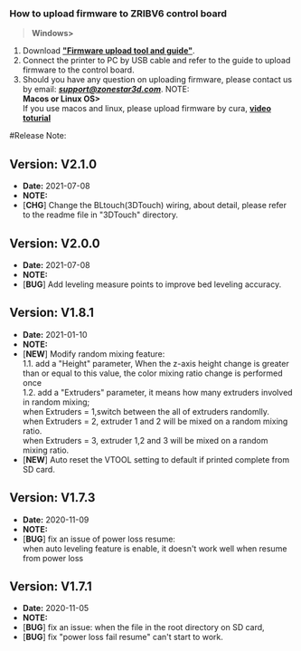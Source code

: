 ### How to upload firmware to ZRIBV6 control board
> **Windows>**  
1. Download [**"Firmware upload tool and guide"**](https://github.com/ZONESTAR3D/Firmware/tree/master/Firmware_Upload_tools_for_ZRIB_ZMIB/Arduloader.zip).  
2. Connect the printer to PC by USB cable and refer to the guide to upload firmware to the control board.
3. Should you have any question on uploading firmware, please contact us by email: [***support@zonestar3d.com***](support@zonestar3d.com).
NOTE:  
**Macos or Linux OS>**  
If you use macos and linux, please upload firmware by cura, [**video toturial**](https://www.youtube.com/watch?v=I7Kn7YI0fIo)  

#Release Note:
## Version: V2.1.0
- **Date:**    2021-07-08  
- **NOTE:** 
- [**CHG**] Change the BLtouch(3DTouch) wiring, about detail, please refer to the readme file in "3DTouch" directory.

## Version: V2.0.0
- **Date:**    2021-07-08  
- **NOTE:** 
- [**BUG**] Add leveling measure points to improve bed leveling accuracy.  
  
## Version: V1.8.1
- **Date:**    2021-01-10    
- **NOTE:**   
- [**NEW**] Modify random mixing feature:  
    1.1. add a "Height" parameter, When the z-axis height change is greater than or equal to this value, the color mixing ratio change is performed once  
    1.2. add a "Extruders" parameter, it means how many extruders involved in random mixing;  
    when Extruders = 1,switch between the all of extruders randomlly.  
    when Extruders = 2, extruder 1 and 2 will be mixed on a random mixing ratio.  
    when Extruders = 3, extruder 1,2 and 3 will be mixed on a random mixing ratio.  
- [**NEW**] Auto reset the VTOOL setting to default if printed complete from SD card.  

## Version: V1.7.3  
- **Date:**    2020-11-09  
- **NOTE:**  
- [**BUG**] fix an issue of power loss resume:  
when auto leveling feature is enable, it doesn't work well when resume from power loss  

## Version: V1.7.1
- **Date:**    2020-11-05  
- **NOTE:**  
- [**BUG**] fix an issue: when the file in the root directory on SD card, 
- [**BUG**] fix "power loss fail resume" can't start to work.



